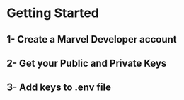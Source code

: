 # Getting Started
1- Create a Marvel Developer account
-
2- Get your Public and Private Keys
-
3- Add keys to .env file
-
